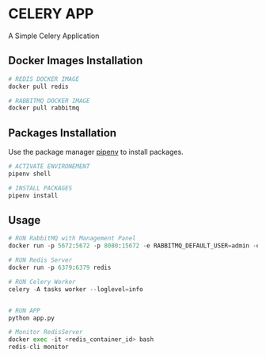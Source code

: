 # CELERY APP

A Simple Celery Application

## Docker Images Installation

```bash
# REDIS DOCKER IMAGE
docker pull redis

# RABBITMQ DOCKER IMAGE
docker pull rabbitmq
```

## Packages Installation

Use the package manager [pipenv](https://pypi.org/project/pipenv/) to install packages.

```bash
# ACTIVATE ENVIRONEMENT
pipenv shell

# INSTALL PACKAGES
pipenv install
```


## Usage

```python
# RUN RabbitMQ with Management Panel
docker run -p 5672:5672 -p 8080:15672 -e RABBITMQ_DEFAULT_USER=admin -e RABBITMQ_DEFAULT_PASS=pass rabbitmq:3-management

# RUN Redis Server 
docker run -p 6379:6379 redis

# RUN Celery Worker
celery -A tasks worker --loglevel=info


# RUN APP
python app.py

# Monitor RedisServer
docker exec -it <redis_container_id> bash
redis-cli monitor

```